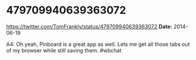 # 479709940639363072
https://twitter.com/TomFrankly/status/479709940639363072
**Date:** 2014-06-19

A4: Oh yeah, Pinboard is a great app as well. Lets me get all those tabs out of my browser while still saving them. #wbchat
